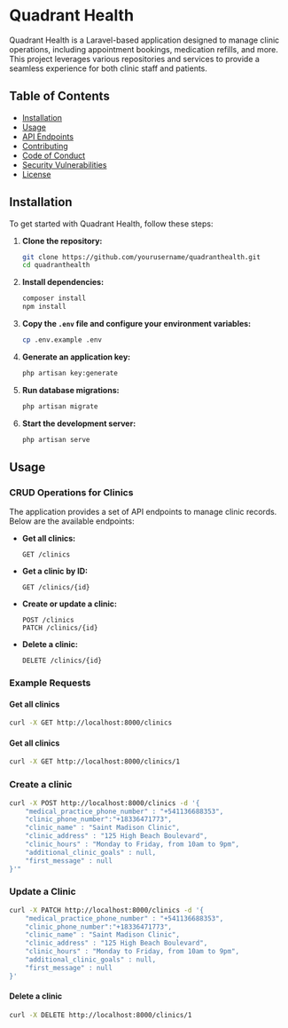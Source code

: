# Quadrant Health

Quadrant Health is a Laravel-based application designed to manage clinic operations, including appointment bookings, medication refills, and more. This project leverages various repositories and services to provide a seamless experience for both clinic staff and patients.

## Table of Contents

- [Installation](#installation)
- [Usage](#usage)
- [API Endpoints](#api-endpoints)
- [Contributing](#contributing)
- [Code of Conduct](#code-of-conduct)
- [Security Vulnerabilities](#security-vulnerabilities)
- [License](#license)

## Installation

To get started with Quadrant Health, follow these steps:

1. **Clone the repository:**
	```sh
	git clone https://github.com/yourusername/quadranthealth.git
	cd quadranthealth
	```

2. **Install dependencies:**
	```sh
	composer install
	npm install
	```

3. **Copy the `.env` file and configure your environment variables:**
	```sh
	cp .env.example .env
	```

4. **Generate an application key:**
	```sh
	php artisan key:generate
	```

5. **Run database migrations:**
	```sh
	php artisan migrate
	```

6. **Start the development server:**
	```sh
	php artisan serve
	```

## Usage

### CRUD Operations for Clinics

The application provides a set of API endpoints to manage clinic records. Below are the available endpoints:

- **Get all clinics:**
	```http
	GET /clinics
	```

- **Get a clinic by ID:**
	```http
	GET /clinics/{id}
	```

- **Create or update a clinic:**
	```http
	POST /clinics
	PATCH /clinics/{id}
	```

- **Delete a clinic:**
	```http
	DELETE /clinics/{id}
	```

### Example Requests

#### Get all clinics
```sh
curl -X GET http://localhost:8000/clinics
```


#### Get all clinics
```sh
curl -X GET http://localhost:8000/clinics/1
```

### Create a clinic
```sh
curl -X POST http://localhost:8000/clinics -d '{
    "medical_practice_phone_number" : "+541136688353",
    "clinic_phone_number":"+18336471773",
    "clinic_name" : "Saint Madison Clinic",
    "clinic_address" : "125 High Beach Boulevard",
    "clinic_hours" : "Monday to Friday, from 10am to 9pm",
    "additional_clinic_goals" : null,
    "first_message" : null
}'"
```
### Update a Clinic
```sh
curl -X PATCH http://localhost:8000/clinics -d '{
    "medical_practice_phone_number" : "+541136688353",
    "clinic_phone_number":"+18336471773",
    "clinic_name" : "Saint Madison Clinic",
    "clinic_address" : "125 High Beach Boulevard",
    "clinic_hours" : "Monday to Friday, from 10am to 9pm",
    "additional_clinic_goals" : null,
    "first_message" : null
}'
```

#### Delete a clinic
```sh
curl -X DELETE http://localhost:8000/clinics/1
```